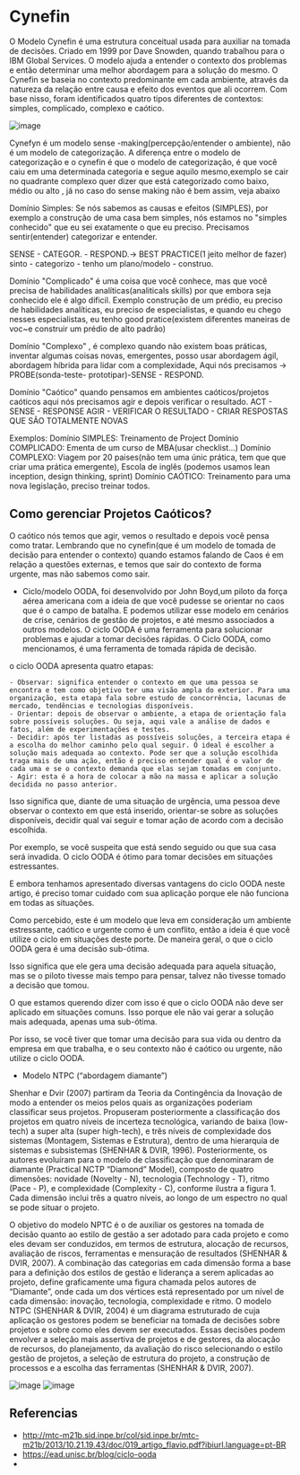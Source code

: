 # Cynefin

O Modelo Cynefin é uma estrutura conceitual usada para auxiliar na tomada de decisões. Criado em 1999 por Dave Snowden, quando trabalhou para o IBM Global Services. O modelo ajuda a entender o contexto dos problemas e então determinar uma melhor abordagem para a solução do mesmo. O Cynefin se baseia no contexto predominante em cada ambiente, através da natureza da relação entre causa e efeito dos eventos que ali ocorrem. Com base nisso, foram identificados quatro tipos diferentes de contextos: simples, complicado, complexo e caótico.

![image](https://user-images.githubusercontent.com/52088444/216338952-0959f19a-7fc1-4288-a2de-fc008397ece9.png)

Cynefyn é um modelo sense -making(percepção/entender o ambiente), não é um modelo de categorização. A diferença entre o modelo de categorização e o cynefin é que o modelo de categorização, é que você caiu em uma determinada categoria e segue aquilo mesmo,exemplo se cair no quadrante complexo quer dizer que está categorizado como baixo, médio ou alto , já no caso do sense making não é bem assim, veja abaixo

Domínio Simples: Se nós sabemos as causas e efeitos (SIMPLES), por exemplo a construção de uma casa bem simples, nós estamos no "simples conhecido" que eu sei exatamente o que eu preciso. Precisamos sentir(entender) categorizar e entender. 

SENSE - CATEGOR. - RESPOND.-> BEST PRACTICE(1 jeito melhor de fazer)
sinto - categorizo - tenho um plano/modelo - construo.


Domínio "Complicado" é uma coisa que você conhece, mas que você precisa de habilidades analíticas(analiticals skills) por que embora seja conhecido ele é algo dificil.
Exemplo construção de um prédio, eu preciso de habilidades analíticas, eu preciso de especialistas, e quando eu chego nesses especialistas, eu tenho good pratice(existem diferentes maneiras de voc~e construir um prédio de alto padrão)

Domínio "Complexo" , é complexo quando não existem boas práticas, inventar algumas coisas novas, emergentes, posso usar abordagem ágil, abordagem híbrida para lidar com a complexidade, Aqui nós precisamos -> PROBE(sonda-teste- prototipar)-SENSE - RESPOND.

Domínio "Caótico" quando pensamos em ambientes caóticos/projetos caóticos aqui nós precisamos agir e depois verificar o resultado.
ACT - SENSE - RESPONSE
AGIR - VERIFICAR O RESULTADO - CRIAR RESPOSTAS QUE SÃO TOTALMENTE NOVAS

Exemplos:
Domínio SIMPLES: Treinamento de Project
Domínio COMPLICADO: Ementa de um curso de MBA(usar checklist...)
Domínio COMPLEXO:  Viagem por 20 paises(não tem uma únic prática, tem que que criar uma prática emergente), Escola de inglês (podemos usamos lean inception, design thinking, sprint)
Domínio CAÓTICO: Treinamento para uma nova legislação, preciso treinar todos.


## Como gerenciar Projetos Caóticos?

O caótico nós temos que agir, vemos o resultado e depois você pensa como tratar.
Lembrando que no cynefin(que é um modelo de tomada de decisão para entender o contexto) quando estamos falando de Caos é em relação a questões externas, e temos que sair do contexto de forma urgente, mas não sabemos como sair. 


- Ciclo/modelo OODA, foi desenvolvido por John Boyd,um piloto da força aérea americana com a ideia de que você pudesse se orientar no caos que é o campo de batalha.
E podemos utilizar esse modelo em cenários de crise, cenários de gestão de projetos, e até mesmo associados a outros modelos.
O ciclo OODA é uma ferramenta para solucionar problemas e ajudar a tomar decisões rápidas. 
O Ciclo OODA, como mencionamos, é uma ferramenta de tomada rápida de decisão. 

o ciclo OODA apresenta quatro etapas:

    - Observar: significa entender o contexto em que uma pessoa se encontra e tem como objetivo ter uma visão ampla do exterior. Para uma organização, esta etapa fala sobre estudo de concorrência, lacunas de mercado, tendências e tecnologias disponíveis.
    - Orientar: depois de observar o ambiente, a etapa de orientação fala sobre possíveis soluções. Ou seja, aqui vale a análise de dados e fatos, além de experimentações e testes.
    - Decidir: após ter listadas as possíveis soluções, a terceira etapa é a escolha do melhor caminho pelo qual seguir. O ideal é escolher a solução mais adequada ao contexto. Pode ser que a solução escolhida traga mais de uma ação, então é preciso entender qual é o valor de cada uma e se o contexto demanda que elas sejam tomadas em conjunto.
    - Agir: esta é a hora de colocar a mão na massa e aplicar a solução decidida no passo anterior. 

Isso significa que, diante de uma situação de urgência, uma pessoa deve observar o contexto em que está inserido, orientar-se sobre as soluções disponíveis, decidir qual vai seguir e tomar ação de acordo com a decisão escolhida. 

Por exemplo, se você suspeita que está sendo seguido ou que sua casa será invadida. O ciclo OODA é ótimo para tomar decisões em situações estressantes. 

E embora tenhamos apresentado diversas vantagens do ciclo OODA neste artigo, é preciso tomar cuidado com sua aplicação porque ele não funciona em todas as situações. 

Como percebido, este é um modelo que leva em consideração um ambiente estressante, caótico e urgente como é um conflito, então a ideia é que você utilize o ciclo em situações deste porte. 
De maneira geral, o que o ciclo OODA gera é uma decisão sub-ótima. 

Isso significa que ele gera uma decisão adequada para aquela situação, mas se o piloto tivesse mais tempo para pensar, talvez não tivesse tomado a decisão que tomou. 

O que estamos querendo dizer com isso é que o ciclo OODA não deve ser aplicado em situações comuns. Isso porque ele não vai gerar a solução mais adequada, apenas uma sub-ótima. 

Por isso, se você tiver que tomar uma decisão para sua vida ou dentro da empresa em que trabalha, e o seu contexto não é caótico ou urgente, não utilize o ciclo OODA.


- Modelo NTPC (“abordagem diamante”)

Shenhar e Dvir (2007) partiram da Teoria da Contingência da Inovação de modo a entender os meios pelos quais
as organizações poderiam classificar seus projetos. Propuseram posteriormente a classificação dos projetos em
quatro níveis de incerteza tecnológica, variando de baixa (low-tech) a super alta (super high-tech), e três níveis
de complexidade dos sistemas (Montagem, Sistemas e Estrutura), dentro de uma hierarquia de sistemas e
subsistemas (SHENHAR & DVIR, 1996). Posteriormente, os autores evoluíram para o modelo de classificação
que denominaram de diamante (Practical NCTP “Diamond” Model), composto de quatro dimensões: novidade
(Novelty - N), tecnologia (Technology - T), ritmo (Pace - P), e complexidade (Complexity - C), conforme ilustra
a figura 1. Cada dimensão inclui três a quatro níveis, ao longo de um espectro no qual se pode situar o projeto.

O objetivo do modelo NPTC é o de auxiliar os gestores na tomada de decisão quanto ao estilo de gestão a ser
adotado para cada projeto e como eles devam ser conduzidos, em termos de estrutura, alocação de recursos,
avaliação de riscos, ferramentas e mensuração de resultados (SHENHAR & DVIR, 2007). A combinação das
categorias em cada dimensão forma a base para a definição dos estilos de gestão e liderança a serem aplicadas ao
projeto, define graficamente uma figura chamada pelos autores de “Diamante”, onde cada um dos vértices está
representado por um nível de cada dimensão: inovação, tecnologia, complexidade e ritmo. O modelo NTPC
(SHENHAR & DVIR, 2004) é um diagrama estruturado de cuja aplicação os gestores podem se beneficiar na
tomada de decisões sobre projetos e sobre como eles devem ser executados. Essas decisões podem envolver a
seleção mais assertiva de projetos e de gestores, da alocação de recursos, do planejamento, da avaliação do risco
selecionando o estilo gestão de projetos, a seleção de estrutura do projeto, a construção de processos e a escolha
das ferramentas (SHENHAR & DVIR, 2007).

![image](https://user-images.githubusercontent.com/52088444/216612227-7c69b283-1f93-49de-8e6a-5e4138b52756.png)
![image](https://user-images.githubusercontent.com/52088444/216612865-1bc7f000-9778-4318-b6bf-7949e7539003.png)


## Referencias

- http://mtc-m21b.sid.inpe.br/col/sid.inpe.br/mtc-m21b/2013/10.21.19.43/doc/019_artigo_flavio.pdf?ibiurl.language=pt-BR
- https://ead.unisc.br/blog/ciclo-ooda
- 
